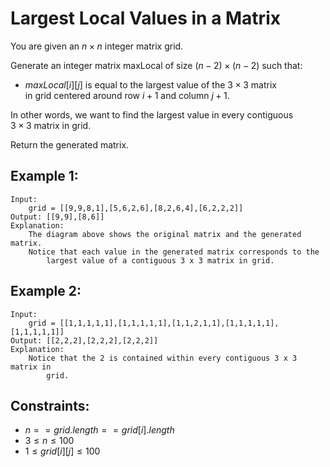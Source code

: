 # Largest Local Values in a Matrix

You are given an $n \times n$ integer matrix grid.

Generate an integer matrix maxLocal of size $(n - 2) \times (n - 2)$ such that:

* $maxLocal[i][j]$ is equal to the largest value of the $3 \times 3$ matrix  
in grid centered around row $i + 1$ and column $j + 1$.

In other words, we want to find the largest value in every contiguous  
$3 \times 3$ matrix in grid.

Return the generated matrix.

 

## Example 1:

    Input: 
        grid = [[9,9,8,1],[5,6,2,6],[8,2,6,4],[6,2,2,2]]
    Output: [[9,9],[8,6]]
    Explanation: 
        The diagram above shows the original matrix and the generated matrix.
        Notice that each value in the generated matrix corresponds to the  
            largest value of a contiguous 3 x 3 matrix in grid.

## Example 2:

    Input: 
        grid = [[1,1,1,1,1],[1,1,1,1,1],[1,1,2,1,1],[1,1,1,1,1],[1,1,1,1,1]]
    Output: [[2,2,2],[2,2,2],[2,2,2]]
    Explanation: 
        Notice that the 2 is contained within every contiguous 3 x 3 matrix in  
            grid.
        
 

## Constraints:

* $n == grid.length == grid[i].length$
* $3 \le n \le 100$
* $1 \le grid[i][j] \le 100$

